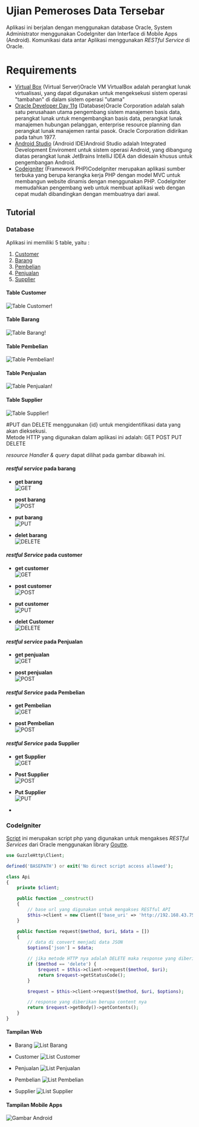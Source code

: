 
  
# Ujian Pemeroses Data Tersebar

Aplikasi ini berjalan dengan menggunakan database Oracle, System Administrator menggunakan CodeIgniter dan Interface di Mobile Apps (Android). Komunikasi data antar Aplikasi menggunakan *RESTful Service* di Oracle.

# Requirements

- [Virtual Box](https://www.virtualbox.org/wiki/Downloads) (Virtual Server)Oracle VM VirtualBox adalah perangkat lunak virtualisasi, yang dapat digunakan untuk mengeksekusi sistem operasi "tambahan" di dalam sistem operasi "utama"
- [Oracle Developer Day 11g](https://www.oracle.com/technetwork/database/enterprise-edition/databaseappdev-vm-161299.html) (Database)Oracle Corporation adalah salah satu perusahaan utama pengembang sistem manajemen basis data, perangkat lunak untuk mengembangkan basis data, perangkat lunak manajemen hubungan pelanggan, enterprise resource planning dan perangkat lunak manajemen rantai pasok. Oracle Corporation didirikan pada tahun 1977.
- [Android Studio](https://developer.android.com/studio) (Android IDE)Android Studio adalah Integrated Development Enviroment untuk sistem operasi Android, yang dibangung diatas perangkat lunak JetBrains IntelliJ IDEA dan didesain khusus untuk pengembangan Android.
- [Codeigniter](https://www.codeigniter.com/) (Framework PHP)CodeIgniter merupakan aplikasi sumber terbuka yang berupa kerangka kerja PHP dengan model MVC untuk membangun website dinamis dengan menggunakan PHP. CodeIgniter memudahkan pengembang web untuk membuat aplikasi web dengan cepat mudah dibandingkan dengan membuatnya dari awal.

## Tutorial

### Database

Aplikasi ini memiliki 5 table, yaitu :

1. [Customer](#table-customer)
2. [Barang](#table-barang)
3. [Pembelian](#table-pembelian)
4. [Penjualan](#table-penjualan)
6. [Supplier](#table-supplier)

#### Table Customer

![Table Customer!](./masmur/coustomer.JPG "Table Customer")

#### Table Barang

![Table Barang!](./masmur/T_Barang.JPG "Table Barang")
#### Table Pembelian

![Table Pembelian!](./masmur/T_Pembelian.JPG "Table Pembelian")

#### Table Penjualan

![Table Penjualan!](./masmur/T_Penjualan.JPG "Table Penjualan")



#### Table Supplier

![Table Supplier!](./gambar/T_suplier.JPG "Table Supplier")

#PUT dan DELETE menggunakan {id} untuk mengidentifikasi data yang akan dieksekusi.  
Metode HTTP yang digunakan dalam aplikasi ini adalah:
GET
POST
PUT
DELETE

*resource Handler & query* dapat dilihat pada gambar dibawah ini.

#### *restful service* pada barang

- **get barang**  
![GET](./masmur/GET_BARANG.JPG)

- **post barang**  
![POST](./masmur/POST_BARANG.JPG)

- **put barang**  
![PUT](./masmur/PUT_BARANGID.JPG)

- **delet barang**  
![DELETE](./masmur/DELET_BARANG.JPG)


#### *restful Service* pada customer

- **get customer**  
![GET](./masmur/get_customer.JPG)

- **post customer**  
![POST](./masmur/post_customer.JPG)


- **put customer**  
![PUT](./masmur/put_customerid.JPG)

- **delet Customer**  
![DELETE](./gambar/restful-service/customer/delete_customer.JPG)

#### *restful service* pada Penjualan

- **get penjualan**  
![GET](./masmur/get_penjualan.JPG)

- **post penjualan**  
![POST](./masmur/post_penjualan.JPG)

#### *restful Service* pada Pembelian

- **get Pembelian**  
![GET](./masmur/get_pembelian.JPG)

- **post Pembelian**  
![POST](./gambar/post_pembelian.JPG)


#### *restful Service* pada Supplier

- **get Supplier**  
![GET](./masmur/get_suplier.JPG)

- **Post Supplier**  
![POST](./masmur/post_suplier.JPG)

- **Put Supplier**  
![PUT](./masmur/put_suplier.JPG)

-

### CodeIgniter

[Script](./oracle-uas/application/libraries/Api.php)  ini merupakan script php yang digunakan untuk mengakses *RESTful Services* dari Oracle menggunakan library [Goutte](https://github.com/FriendsOfPHP/Goutte).

```php
use GuzzleHttp\Client;

defined('BASEPATH') or exit('No direct script access allowed');

class Api
{
    private $client;

    public function __construct()
    {
        // base url yang digunakan untuk mengakses RESTful API
        $this->client = new Client(['base_uri' => 'http://192.168.43.75:8888/apex/obe/']);
    }

    public function request($method, $uri, $data = [])
    {
        // data di convert menjadi data JSON
        $options['json'] = $data;

        // jika metode HTTP nya adalah DELETE maka response yang diberikan adalah status code nya
        if ($method == 'delete') {
            $request = $this->client->request($method, $uri);
            return $request->getStatusCode();
        }

        $request = $this->client->request($method, $uri, $options);

        // response yang diberikan berupa content nya
        return $request->getBody()->getContents();
    }
}
```

#### Tampilan Web

- Barang
![List Barang](./gambar/web/barang.png)

- Customer
![List Customer](./gambar/web/customer.png)

- Penjualan
![List Penjualan](./gambar/web/penjualan.png)

- Pembelian
![List Pembelian](./gambar/web/pembelian.png)

- Supplier
![List Supplier](./gambar/web/supplier.png)

#### Tampilan Mobile Apps

![Gambar Android](./gambar/android.jpg)

